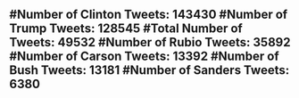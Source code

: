 #Number of Clinton Tweets: 143430
#Number of Trump Tweets: 128545
#Total Number of Tweets: 49532 
#Number of Rubio Tweets: 35892
#Number of Carson Tweets: 13392
#Number of Bush Tweets: 13181
#Number of Sanders Tweets: 6380
---
